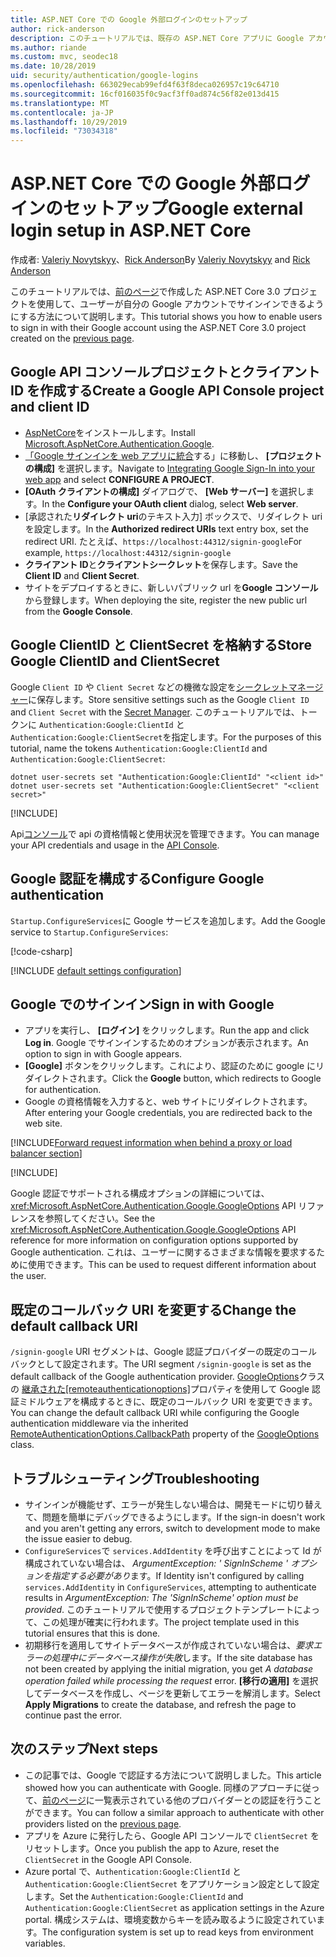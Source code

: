 ```yaml
---
title: ASP.NET Core での Google 外部ログインのセットアップ
author: rick-anderson
description: このチュートリアルでは、既存の ASP.NET Core アプリに Google アカウントユーザー認証を統合する方法について説明します。
ms.author: riande
ms.custom: mvc, seodec18
ms.date: 10/28/2019
uid: security/authentication/google-logins
ms.openlocfilehash: 663029ecab99efd4f63f8deca026957c19c64710
ms.sourcegitcommit: 16cf016035f0c9acf3ff0ad874c56f82e013d415
ms.translationtype: MT
ms.contentlocale: ja-JP
ms.lasthandoff: 10/29/2019
ms.locfileid: "73034318"
---
```

# <a name="google-external-login-setup-in-aspnet-core"></a><span data-ttu-id="04237-103">ASP.NET Core での Google 外部ログインのセットアップ</span><span class="sxs-lookup"><span data-stu-id="04237-103">Google external login setup in ASP.NET Core</span></span>

<span data-ttu-id="04237-104">作成者: [Valeriy Novytskyy](https://github.com/01binary)、[Rick Anderson](https://twitter.com/RickAndMSFT)</span><span class="sxs-lookup"><span data-stu-id="04237-104">By [Valeriy Novytskyy](https://github.com/01binary) and [Rick Anderson](https://twitter.com/RickAndMSFT)</span></span>

<span data-ttu-id="04237-105">このチュートリアルでは、[前のページ](xref:security/authentication/social/index)で作成した ASP.NET Core 3.0 プロジェクトを使用して、ユーザーが自分の Google アカウントでサインインできるようにする方法について説明します。</span><span class="sxs-lookup"><span data-stu-id="04237-105">This tutorial shows you how to enable users to sign in with their Google account using the ASP.NET Core 3.0 project created on the [previous page](xref:security/authentication/social/index).</span></span>

## <a name="create-a-google-api-console-project-and-client-id"></a><span data-ttu-id="04237-106">Google API コンソールプロジェクトとクライアント ID を作成する</span><span class="sxs-lookup"><span data-stu-id="04237-106">Create a Google API Console project and client ID</span></span>

* <span data-ttu-id="04237-107">[AspNetCore](https://www.nuget.org/packages/Microsoft.AspNetCore.Authentication.Google)をインストールします。</span><span class="sxs-lookup"><span data-stu-id="04237-107">Install [Microsoft.AspNetCore.Authentication.Google](https://www.nuget.org/packages/Microsoft.AspNetCore.Authentication.Google).</span></span>
* <span data-ttu-id="04237-108">[「Google サインインを web アプリに統合](https://developers.google.com/identity/sign-in/web/devconsole-project)する」に移動し、 **[プロジェクトの構成]** を選択します。</span><span class="sxs-lookup"><span data-stu-id="04237-108">Navigate to [Integrating Google Sign-In into your web app](https://developers.google.com/identity/sign-in/web/devconsole-project) and select **CONFIGURE A PROJECT**.</span></span>
* <span data-ttu-id="04237-109">**[OAuth クライアントの構成]** ダイアログで、 **[Web サーバー]** を選択します。</span><span class="sxs-lookup"><span data-stu-id="04237-109">In the **Configure your OAuth client** dialog, select **Web server**.</span></span>
* <span data-ttu-id="04237-110">[承認された**リダイレクト uri**のテキスト入力] ボックスで、リダイレクト uri を設定します。</span><span class="sxs-lookup"><span data-stu-id="04237-110">In the **Authorized redirect URIs** text entry box, set the redirect URI.</span></span> <span data-ttu-id="04237-111">たとえば、`https://localhost:44312/signin-google`</span><span class="sxs-lookup"><span data-stu-id="04237-111">For example, `https://localhost:44312/signin-google`</span></span>
* <span data-ttu-id="04237-112">**クライアント ID**と**クライアントシークレット**を保存します。</span><span class="sxs-lookup"><span data-stu-id="04237-112">Save the **Client ID** and **Client Secret**.</span></span>
* <span data-ttu-id="04237-113">サイトをデプロイするときに、新しいパブリック url を**Google コンソール**から登録します。</span><span class="sxs-lookup"><span data-stu-id="04237-113">When deploying the site, register the new public url from the **Google Console**.</span></span>

## <a name="store-google-clientid-and-clientsecret"></a><span data-ttu-id="04237-114">Google ClientID と ClientSecret を格納する</span><span class="sxs-lookup"><span data-stu-id="04237-114">Store Google ClientID and ClientSecret</span></span>

<span data-ttu-id="04237-115">Google `Client ID` や `Client Secret` などの機微な設定を[シークレットマネージャー](xref:security/app-secrets)に保存します。</span><span class="sxs-lookup"><span data-stu-id="04237-115">Store sensitive settings such as the Google `Client ID` and `Client Secret` with the [Secret Manager](xref:security/app-secrets).</span></span> <span data-ttu-id="04237-116">このチュートリアルでは、トークンに `Authentication:Google:ClientId` と `Authentication:Google:ClientSecret`を指定します。</span><span class="sxs-lookup"><span data-stu-id="04237-116">For the purposes of this tutorial, name the tokens `Authentication:Google:ClientId` and `Authentication:Google:ClientSecret`:</span></span>

```dotnetcli
dotnet user-secrets set "Authentication:Google:ClientId" "<client id>"
dotnet user-secrets set "Authentication:Google:ClientSecret" "<client secret>"
```

[!INCLUDE[](~/includes/environmentVarableColon.md)]

<span data-ttu-id="04237-117">Api[コンソール](https://console.developers.google.com/apis/dashboard)で api の資格情報と使用状況を管理できます。</span><span class="sxs-lookup"><span data-stu-id="04237-117">You can manage your API credentials and usage in the [API Console](https://console.developers.google.com/apis/dashboard).</span></span>

## <a name="configure-google-authentication"></a><span data-ttu-id="04237-118">Google 認証を構成する</span><span class="sxs-lookup"><span data-stu-id="04237-118">Configure Google authentication</span></span>

<span data-ttu-id="04237-119">`Startup.ConfigureServices`に Google サービスを追加します。</span><span class="sxs-lookup"><span data-stu-id="04237-119">Add the Google service to `Startup.ConfigureServices`:</span></span>

[!code-csharp[](~/security/authentication/social/social-code/3.x/StartupGoogle3x.cs?name=snippet_ConfigureServices&highlight=10-18)]

[!INCLUDE [default settings configuration](includes/default-settings2-2.md)]

## <a name="sign-in-with-google"></a><span data-ttu-id="04237-120">Google でのサインイン</span><span class="sxs-lookup"><span data-stu-id="04237-120">Sign in with Google</span></span>

* <span data-ttu-id="04237-121">アプリを実行し、 **[ログイン]** をクリックします。</span><span class="sxs-lookup"><span data-stu-id="04237-121">Run the app and click **Log in**.</span></span> <span data-ttu-id="04237-122">Google でサインインするためのオプションが表示されます。</span><span class="sxs-lookup"><span data-stu-id="04237-122">An option to sign in with Google appears.</span></span>
* <span data-ttu-id="04237-123">**[Google]** ボタンをクリックします。これにより、認証のために google にリダイレクトされます。</span><span class="sxs-lookup"><span data-stu-id="04237-123">Click the **Google** button, which redirects to Google for authentication.</span></span>
* <span data-ttu-id="04237-124">Google の資格情報を入力すると、web サイトにリダイレクトされます。</span><span class="sxs-lookup"><span data-stu-id="04237-124">After entering your Google credentials, you are redirected back to the web site.</span></span>

[!INCLUDE[Forward request information when behind a proxy or load balancer section](includes/forwarded-headers-middleware.md)]

[!INCLUDE[](includes/chain-auth-providers.md)]

<span data-ttu-id="04237-125">Google 認証でサポートされる構成オプションの詳細については、<xref:Microsoft.AspNetCore.Authentication.Google.GoogleOptions> API リファレンスを参照してください。</span><span class="sxs-lookup"><span data-stu-id="04237-125">See the <xref:Microsoft.AspNetCore.Authentication.Google.GoogleOptions> API reference for more information on configuration options supported by Google authentication.</span></span> <span data-ttu-id="04237-126">これは、ユーザーに関するさまざまな情報を要求するために使用できます。</span><span class="sxs-lookup"><span data-stu-id="04237-126">This can be used to request different information about the user.</span></span>

## <a name="change-the-default-callback-uri"></a><span data-ttu-id="04237-127">既定のコールバック URI を変更する</span><span class="sxs-lookup"><span data-stu-id="04237-127">Change the default callback URI</span></span>

<span data-ttu-id="04237-128">`/signin-google` URI セグメントは、Google 認証プロバイダーの既定のコールバックとして設定されます。</span><span class="sxs-lookup"><span data-stu-id="04237-128">The URI segment `/signin-google` is set as the default callback of the Google authentication provider.</span></span> <span data-ttu-id="04237-129">[GoogleOptions](/dotnet/api/microsoft.aspnetcore.authentication.google.googleoptions)クラスの [継承された[remoteauthenticationoptions]](/dotnet/api/microsoft.aspnetcore.authentication.remoteauthenticationoptions.callbackpath)プロパティを使用して Google 認証ミドルウェアを構成するときに、既定のコールバック URI を変更できます。</span><span class="sxs-lookup"><span data-stu-id="04237-129">You can change the default callback URI while configuring the Google authentication middleware via the inherited [RemoteAuthenticationOptions.CallbackPath](/dotnet/api/microsoft.aspnetcore.authentication.remoteauthenticationoptions.callbackpath) property of the [GoogleOptions](/dotnet/api/microsoft.aspnetcore.authentication.google.googleoptions) class.</span></span>

## <a name="troubleshooting"></a><span data-ttu-id="04237-130">トラブルシューティング</span><span class="sxs-lookup"><span data-stu-id="04237-130">Troubleshooting</span></span>

* <span data-ttu-id="04237-131">サインインが機能せず、エラーが発生しない場合は、開発モードに切り替えて、問題を簡単にデバッグできるようにします。</span><span class="sxs-lookup"><span data-stu-id="04237-131">If the sign-in doesn't work and you aren't getting any errors, switch to development mode to make the issue easier to debug.</span></span>
* <span data-ttu-id="04237-132">`ConfigureServices`で `services.AddIdentity` を呼び出すことによって Id が構成されていない場合は、 *ArgumentException: ' SignInScheme ' オプションを指定する必要があり*ます。</span><span class="sxs-lookup"><span data-stu-id="04237-132">If Identity isn't configured by calling `services.AddIdentity` in `ConfigureServices`, attempting to authenticate results in *ArgumentException: The 'SignInScheme' option must be provided*.</span></span> <span data-ttu-id="04237-133">このチュートリアルで使用するプロジェクトテンプレートによって、この処理が確実に行われます。</span><span class="sxs-lookup"><span data-stu-id="04237-133">The project template used in this tutorial ensures that this is done.</span></span>
* <span data-ttu-id="04237-134">初期移行を適用してサイトデータベースが作成されていない場合は、*要求エラーの処理中にデータベース操作が失敗*します。</span><span class="sxs-lookup"><span data-stu-id="04237-134">If the site database has not been created by applying the initial migration, you get *A database operation failed while processing the request* error.</span></span> <span data-ttu-id="04237-135">**[移行の適用]** を選択してデータベースを作成し、ページを更新してエラーを解消します。</span><span class="sxs-lookup"><span data-stu-id="04237-135">Select **Apply Migrations** to create the database, and refresh the page to continue past the error.</span></span>

## <a name="next-steps"></a><span data-ttu-id="04237-136">次のステップ</span><span class="sxs-lookup"><span data-stu-id="04237-136">Next steps</span></span>

* <span data-ttu-id="04237-137">この記事では、Google で認証する方法について説明しました。</span><span class="sxs-lookup"><span data-stu-id="04237-137">This article showed how you can authenticate with Google.</span></span> <span data-ttu-id="04237-138">同様のアプローチに従って、[前のページ](xref:security/authentication/social/index)に一覧表示されている他のプロバイダーとの認証を行うことができます。</span><span class="sxs-lookup"><span data-stu-id="04237-138">You can follow a similar approach to authenticate with other providers listed on the [previous page](xref:security/authentication/social/index).</span></span>
* <span data-ttu-id="04237-139">アプリを Azure に発行したら、Google API コンソールで `ClientSecret` をリセットします。</span><span class="sxs-lookup"><span data-stu-id="04237-139">Once you publish the app to Azure, reset the `ClientSecret` in the Google API Console.</span></span>
* <span data-ttu-id="04237-140">Azure portal で、`Authentication:Google:ClientId` と `Authentication:Google:ClientSecret` をアプリケーション設定として設定します。</span><span class="sxs-lookup"><span data-stu-id="04237-140">Set the `Authentication:Google:ClientId` and `Authentication:Google:ClientSecret` as application settings in the Azure portal.</span></span> <span data-ttu-id="04237-141">構成システムは、環境変数からキーを読み取るように設定されています。</span><span class="sxs-lookup"><span data-stu-id="04237-141">The configuration system is set up to read keys from environment variables.</span></span>

